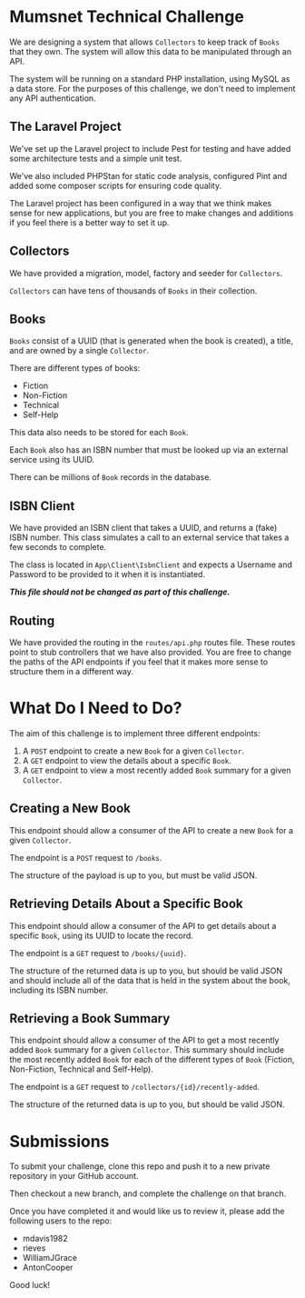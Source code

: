 # Mumsnet Technical Challenge
We are designing a system that allows `Collectors` to keep track of `Books` that they own. The system will allow this data to be manipulated through an API.

The system will be running on a standard PHP installation, using MySQL as a data store. For the purposes of this challenge, we don't need to implement any API authentication.

## The Laravel Project
We've set up the Laravel project to include Pest for testing and have added some architecture tests and a simple unit test.

We've also included PHPStan for static code analysis, configured Pint and added some composer scripts for ensuring code quality.

The Laravel project has been configured in a way that we think makes sense for new applications, but you are free to make changes and additions if you feel there is a better way to set it up.

## Collectors
We have provided a migration, model, factory and seeder for `Collectors`.

`Collectors` can have tens of thousands of `Books` in their collection.

## Books
`Books` consist of a UUID (that is generated when the book is created), a title, and are owned by a single `Collector`.

There are different types of books:

- Fiction
- Non-Fiction
- Technical
- Self-Help

This data also needs to be stored for each `Book`.

Each `Book` also has an ISBN number that must be looked up via an external service using its UUID.

There can be millions of `Book` records in the database.

## ISBN Client
We have provided an ISBN client that takes a UUID, and returns a (fake) ISBN number. This class simulates a call to an external service that takes a few seconds to complete.

The class is located in `App\Client\IsbnClient` and expects a Username and Password to be provided to it when it is instantiated.

**_This file should not be changed as part of this challenge._**

## Routing
We have provided the routing in the `routes/api.php` routes file. These routes point to stub controllers that we have also provided. You are free to change the paths of the API endpoints if you feel that it makes more sense to structure them in a different way.

# What Do I Need to Do?
The aim of this challenge is to implement three different endpoints:

1. A `POST` endpoint to create a new `Book` for a given `Collector`.
1. A `GET` endpoint to view the details about a specific `Book`.
1. A `GET` endpoint to view a most recently added `Book` summary for a given `Collector`.

## Creating a New Book
This endpoint should allow a consumer of the API to create a new `Book` for a given `Collector`.

The endpoint is a `POST` request to `/books`.

The structure of the payload is up to you, but must be valid JSON.

## Retrieving Details About a Specific Book
This endpoint should allow a consumer of the API to get details about a specific `Book`, using its UUID to locate the record.

The endpoint is a `GET` request to `/books/{uuid}`.

The structure of the returned data is up to you, but should be valid JSON and should include all of the data that is held in the system about the book, including its ISBN number.

## Retrieving a Book Summary
This endpoint should allow a consumer of the API to get a most recently added `Book` summary for a given `Collector`. This summary should include the most recently added `Book` for each of the different types of `Book` (Fiction, Non-Fiction, Technical and Self-Help).

The endpoint is a `GET` request to `/collectors/{id}/recently-added`.

The structure of the returned data is up to you, but should be valid JSON.

# Submissions
To submit your challenge, clone this repo and push it to a new private repository in your GitHub account.

Then checkout a new branch, and complete the challenge on that branch.

Once you have completed it and would like us to review it, please add the following users to the repo:

- mdavis1982
- rieves
- WilliamJGrace
- AntonCooper

Good luck!

